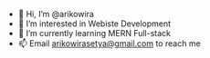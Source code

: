 - 👋 Hi, I’m @arikowira
- 👀 I’m interested in Webiste Development
- 🌱 I’m currently learning MERN Full-stack
- 📫 Email arikowirasetya@gmail.com to reach me
<!---- 💞️ I’m looking to collaborate on ...--->

<!---
arikowira/arikowira is a ✨ special ✨ repository because its `README.md` (this file) appears on your GitHub profile.
You can click the Preview link to take a look at your changes.
--->
